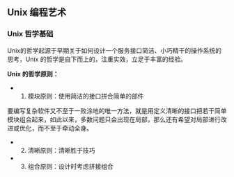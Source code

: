 
## Unix 编程艺术

### Unix 哲学基础

Unix的哲学起源于早期关于如何设计一个服务接口简洁、小巧精干的操作系统的思考，Unix 的哲学是自下而上的，注重实效，立足于丰富的经验。

**Unix 的哲学原则：**

- 1. 模块原则：使用简洁的接口拼合简单的部件

要编写复杂软件又不至于一败涂地的唯一方法，就是用定义清晰的接口把若干简单模块组合起来，如此以来，多数问题只会出现在局部，那么还有希望对局部进行改进或优化，而不至于牵动全身。

- 2. 清晰原则：清晰胜于技巧
- 3. 组合原则：设计时考虑拼接组合
